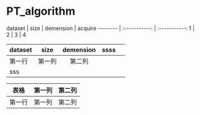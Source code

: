 # PT_algorithm
 
dataset | size | demension | acquire
 -------- | :-----------:  | :-----------: 
1 | 2 | 3 | 4


| dataset      | size     | demension    | ssss | |
| ---------- | :-----------:  | :-----------: | :------------: | :------------: |
| 第一行     | 第一列     | 第二列     |
| sss




 表格      | 第一列     | 第二列     
 -------- | :-----------:  | :-----------: 
 第一行     | 第一列     | 第二列     
